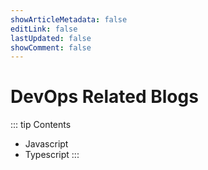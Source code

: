 ```yaml
---
showArticleMetadata: false
editLink: false
lastUpdated: false
showComment: false
---
```


# DevOps Related Blogs

::: tip Contents
- Javascript
- Typescript
:::